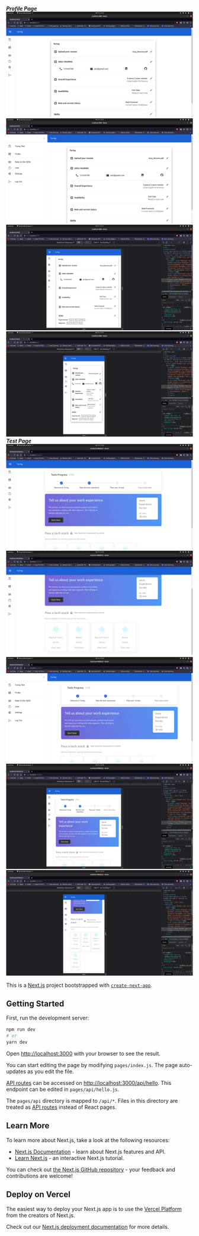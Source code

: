 ***Profile Page***
![Profile Page](https://github.com/Anuj1p/CometLabs/blob/main/screenshots/Screenshot%20from%202022-02-19%2022-57-08.png)
![Profile Page](https://github.com/Anuj1p/CometLabs/blob/main/screenshots/Screenshot%20from%202022-02-19%2022-57-14.png)
![Profile Page](https://github.com/Anuj1p/CometLabs/blob/main/screenshots/Screenshot%20from%202022-02-19%2022-57-44.png)
![Profile Page](https://github.com/Anuj1p/CometLabs/blob/main/screenshots/Screenshot%20from%202022-02-19%2022-57-54.png)
***Test Page***
![Test Page](https://github.com/Anuj1p/CometLabs/blob/main/screenshots/Screenshot%20from%202022-02-19%2022-58-24.png)
![Test Page](https://github.com/Anuj1p/CometLabs/blob/main/screenshots/Screenshot%20from%202022-02-19%2022-58-29.png)
![Test Page](https://github.com/Anuj1p/CometLabs/blob/main/screenshots/Screenshot%20from%202022-02-19%2022-58-35.png)
![Test Page](https://github.com/Anuj1p/CometLabs/blob/main/screenshots/Screenshot%20from%202022-02-19%2022-58-49.png)
![Test Page](https://github.com/Anuj1p/CometLabs/blob/main/screenshots/Screenshot%20from%202022-02-19%2022-59-00.png)

This is a [Next.js](https://nextjs.org/) project bootstrapped with [`create-next-app`](https://github.com/vercel/next.js/tree/canary/packages/create-next-app).

## Getting Started

First, run the development server:

```bash
npm run dev
# or
yarn dev
```

Open [http://localhost:3000](http://localhost:3000) with your browser to see the result.

You can start editing the page by modifying `pages/index.js`. The page auto-updates as you edit the file.

[API routes](https://nextjs.org/docs/api-routes/introduction) can be accessed on [http://localhost:3000/api/hello](http://localhost:3000/api/hello). This endpoint can be edited in `pages/api/hello.js`.

The `pages/api` directory is mapped to `/api/*`. Files in this directory are treated as [API routes](https://nextjs.org/docs/api-routes/introduction) instead of React pages.

## Learn More

To learn more about Next.js, take a look at the following resources:

- [Next.js Documentation](https://nextjs.org/docs) - learn about Next.js features and API.
- [Learn Next.js](https://nextjs.org/learn) - an interactive Next.js tutorial.

You can check out [the Next.js GitHub repository](https://github.com/vercel/next.js/) - your feedback and contributions are welcome!

## Deploy on Vercel

The easiest way to deploy your Next.js app is to use the [Vercel Platform](https://vercel.com/new?utm_medium=default-template&filter=next.js&utm_source=create-next-app&utm_campaign=create-next-app-readme) from the creators of Next.js.

Check out our [Next.js deployment documentation](https://nextjs.org/docs/deployment) for more details.

